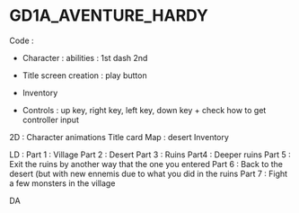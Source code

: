 # GD1A_AVENTURE_HARDY

Code :
  - Character : abilities : 1st dash
                            2nd
                      
                        
  - Title screen creation : play button

  - Inventory
  
  
  - Controls : up key, right key, left key, down key + check how to get controller input

2D : Character animations
    Title card
    Map : desert
    Inventory
    
 LD : Part 1 : Village
      Part 2 : Desert
      Part 3 : Ruins
      Part4 : Deeper ruins
      Part 5 : Exit the ruins by another way that the one you entered
      Part 6 : Back to the desert (but with new ennemis due to what you did in the ruins
      Part 7 : Fight a few monsters in the village
      
      
 DA
 
  
  
